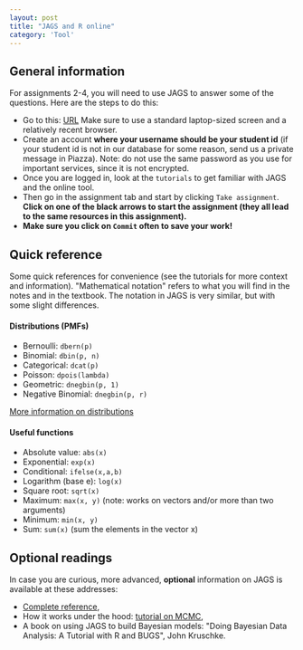```yaml
---
layout: post
title: "JAGS and R online"
category: 'Tool'
---
```


General information
-------------------

For assignments 2-4, you will need to use JAGS to answer some of the questions. Here are the steps to do this:

- Go to this: [URL](http://54.201.228.108/) Make sure to use a standard laptop-sized screen and a relatively recent browser.
- Create an account **where your username should be your student id** (if your student id is not in our database for some reason, send us a private message in Piazza). Note: do not use the same password as you use for important services, since it is not encrypted.
- Once you are logged in, look at the ``tutorials`` to get familiar with JAGS and the online tool. 
- Then go in the assignment tab and start by clicking ``Take assignment``. **Click on one of the black arrows to start the assignment (they all lead to the same resources in this assignment).**
- **Make sure you click on ``Commit`` often to save your work!**

Quick reference
---------------

Some quick references for convenience (see the tutorials for more context and information). "Mathematical notation" refers to what you will find in the notes and in the textbook. The notation in JAGS is very similar, but with some slight differences.

#### Distributions (PMFs)

- Bernoulli: ``dbern(p)``
- Binomial: ``dbin(p, n)``
- Categorical: ``dcat(p)``
- Poisson: ``dpois(lambda)``
- Geometric: ```dnegbin(p, 1)```
- Negative Binomial: ```dnegbin(p, r)```

[More information on distributions](http://www.stat.ubc.ca/~bouchard/courses/stat302-fa2014-15/2014/10/07/distributions.html)

#### Useful functions

- Absolute value: ``abs(x)``
- Exponential: ``exp(x)``
- Conditional: ``ifelse(x,a,b)``
- Logarithm (base e): ``log(x)``
- Square root: ``sqrt(x)``
- Maximum: ``max(x, y)`` (note: works on vectors and/or more than two arguments)
- Minimum: ``min(x, y)``
- Sum: ``sum(x)`` (sum the elements in the vector x)


Optional readings
-----------------

In case you are curious, more advanced, **optional** information on JAGS is available at these addresses: 

- [Complete reference](http://blue.for.msu.edu/CSTAT_13/jags_user_manual.pdf),
- How it works under the hood: [tutorial on MCMC](http://videolectures.net/mlss09uk_murray_mcmc/),
- A book on using JAGS to build Bayesian models: "Doing Bayesian Data Analysis: A Tutorial with R and BUGS", John Kruschke.